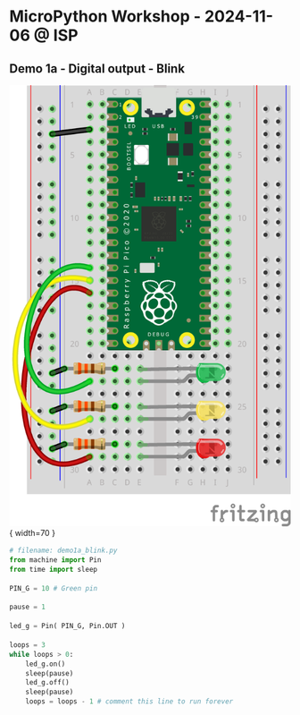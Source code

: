 # MicroPython Workshop - 2024-11-06 @ ISP


## Demo 1a - Digital output - Blink
![Demo 1a](img/Semaforo%20-%20Pi%20Pico_bb.png){ width=70 }

```Python
# filename: demo1a_blink.py
from machine import Pin
from time import sleep
 
PIN_G = 10 # Green pin

pause = 1

led_g = Pin( PIN_G, Pin.OUT ) 

loops = 3
while loops > 0:
    led_g.on()
    sleep(pause)
    led_g.off()
    sleep(pause)
    loops = loops - 1 # comment this line to run forever
```
